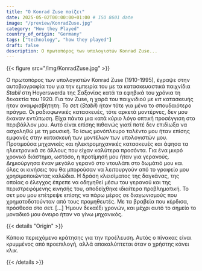 ```yaml
---
title: "Ο Konrad Zuse παίζει"
date: 2025-05-02T00:00:00+01:00 # ISO 8601 date
image: "/preview/KonradZuse.jpg"
category: "How they Played"
country_of_origin: "Germany"
tags: ["technology", "how they played"]
draft: false
description: Ο πρωτοπόρος των υπολογιστών Konrad Zuse...
---
```




{{< figure src="/img/KonradZuse.jpg" >}}

Ο πρωτοπόρος των υπολογιστών Konrad Zuse (1910-1995), έγραψε στην αυτοβιογραφία του για την εμπειρία του με τα κατασκευαστικά παιχνίδια *Stabil* στη Hoyerswerda της Σαξονίας κατά τα εφηβικά του χρόνια τη δεκαετία του 1920. Για τον Zuse, η χαρά του παιχνιδιού με κιτ κατασκευής ήταν αναμφισβήτητη:
Το σετ (*Stabil*) ήταν τότε για μένα το σπουδαιότερο πράγμα. Οι ραδιοφωνικές κατασκευές, τότε αρκετά μοντέρνες, δεν μου έκαναν εντύπωση. Είχα πάντα μια κατά κύριο λόγο οπτική προσέγγιση στο περιβάλλον μου. Αυτό είναι επίσης πιθανώς γιατί ποτέ δεν επιδίωξα να ασχοληθώ με τη μουσική. Το ίσως μονόπλευρο ταλέντο μου ήταν επίσης εμφανές στην κατασκευή των μοντέλων των υπολογιστών μου. Προτιμούσα μηχανικές και ηλεκτρομηχανικές κατασκευές και άφησα τα ηλεκτρονικά σε άλλους που είχαν καλύτερα προσόντα. Για ένα μικρό χρονικό διάστημα, ωστόσο, η προτίμησή μου ήταν για γερανούς. Δημιούργησα έναν μεγάλο γερανό στο ντουλάπι στο δωμάτιό μου και όλες οι κινήσεις του θα μπορούσαν να λειτουργούν από το γραφείο μου χρησιμοποιώντας καλώδια. Η δράση κλεισίματος της δαγκάνας, της οποίας ο έλεγχος έπρεπε να οδηγηθεί μέσω του γερανού και της περιστρεφόμενης κινησής του, αποδείχθηκε ιδιαίτερα προβληματική. Το σετ μου μου επέτρεψε επίσης να πάρω μέρος σε διαγωνισμούς που χρηματοδοτούνταν από τους προμηθευτές. Με τα βραβεία που κέρδισα, πρόσθεσα στο σετ. [...] Ήμουν δεκαέξι χρονών, και μέχρι αυτό το σημείο το μοναδικό μου όνειρο ήταν να γίνω μηχανικός.

{{< details "Origin" >}}

Κάποιο περιεχόμενο κράτησης για την προέλευση. Αυτός ο πίνακας είναι κρυμμένος από προεπιλογή, αλλά αποκαλύπτεται όταν ο χρήστης κάνει κλικ.

{{< /details >}}


